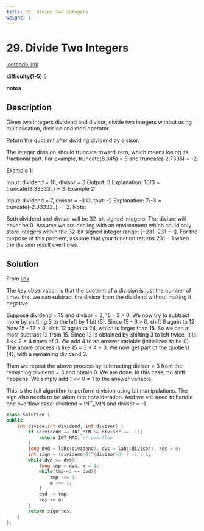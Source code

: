 ```yaml
---
title: 29. Divide Two Integers
weight: 1
---
```

# 29. Divide Two Integers

[leetcode link](https://leetcode.com/problems/divide-two-integers/)

**difficulty(1-5)** 
5

**notes**   


## Description

Given two integers dividend and divisor, divide two integers without using multiplication, division and mod operator.

Return the quotient after dividing dividend by divisor.

The integer division should truncate toward zero, which means losing its fractional part. For example, truncate(8.345) = 8 and truncate(-2.7335) = -2.

Example 1:

Input: dividend = 10, divisor = 3
Output: 3
Explanation: 10/3 = truncate(3.33333..) = 3.
Example 2:

Input: dividend = 7, divisor = -3
Output: -2
Explanation: 7/-3 = truncate(-2.33333..) = -2.
Note:

Both dividend and divisor will be 32-bit signed integers.
The divisor will never be 0.
Assume we are dealing with an environment which could only store integers within the 32-bit signed integer range: [−231,  231 − 1]. For the purpose of this problem, assume that your function returns 231 − 1 when the division result overflows.

## Solution

From [link](https://leetcode.com/problems/divide-two-integers/discuss/13407/C%2B%2B-bit-manipulations)

The key observation is that the quotient of a division is just the number of times that we can subtract the divisor from the dividend without making it negative.

Suppose dividend = 15 and divisor = 3, 15 - 3 > 0. We now try to subtract more by shifting 3 to the left by 1 bit (6). Since 15 - 6 > 0, shift 6 again to 12. Now 15 - 12 > 0, shift 12 again to 24, which is larger than 15. So we can at most subtract 12 from 15. Since 12 is obtained by shifting 3 to left twice, it is 1 << 2 = 4 times of 3. We add 4 to an answer variable (initialized to be 0). The above process is like 15 = 3 * 4 + 3. We now get part of the quotient (4), with a remaining dividend 3.

Then we repeat the above process by subtracting divisor = 3 from the remaining dividend = 3 and obtain 0. We are done. In this case, no shift happens. We simply add 1 << 0 = 1 to the answer variable.

This is the full algorithm to perform division using bit manipulations. The sign also needs to be taken into consideration. And we still need to handle one overflow case: dividend = INT_MIN and divisor = -1.

```c++
class Solution {
public:
    int divide(int dividend, int divisor) {
        if (dividend == INT_MIN && divisor == -1){
            return INT_MAX; // overflow
        }
        long dvd = labs(dividend), dvs = labs(divisor), res = 0;
        int sign = (dividend>0)^(divisor>0) ? -1 : 1;
        while(dvd >= dvs){
            long tmp = dvs, m = 1;
            while(tmp<<1 <= dvd){
                tmp <<= 1;
                m <<= 1;
            }
            dvd -= tmp;
            res += m;
        }
        return sign*res;
    }
};
```